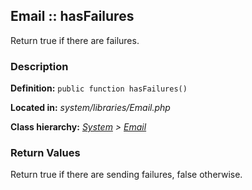
Email :: hasFailures
-------------------------------------------

Return true if there are failures.


### Description ###

**Definition:** `public function hasFailures()`

**Located in:** *system/libraries/Email.php*

**Class hierarchy:** *[System](../System.md) > [Email](../Email.md)*


### Return Values ###

Return true if there are sending failures, false otherwise.

